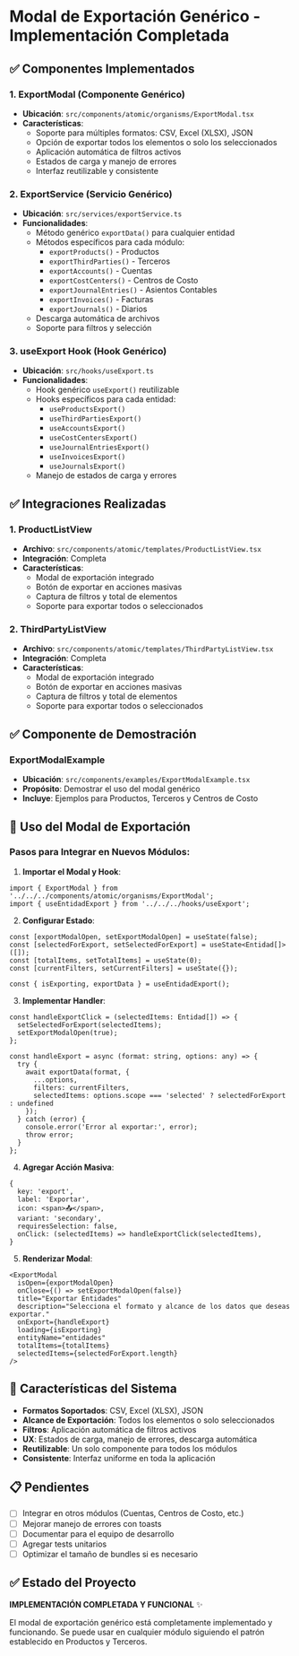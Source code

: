 # Modal de Exportación Genérico - Implementación Completada

## ✅ Componentes Implementados

### 1. ExportModal (Componente Genérico)
- **Ubicación**: `src/components/atomic/organisms/ExportModal.tsx`
- **Características**:
  - Soporte para múltiples formatos: CSV, Excel (XLSX), JSON
  - Opción de exportar todos los elementos o solo los seleccionados
  - Aplicación automática de filtros activos
  - Estados de carga y manejo de errores
  - Interfaz reutilizable y consistente

### 2. ExportService (Servicio Genérico)
- **Ubicación**: `src/services/exportService.ts`
- **Funcionalidades**:
  - Método genérico `exportData()` para cualquier entidad
  - Métodos específicos para cada módulo:
    - `exportProducts()` - Productos
    - `exportThirdParties()` - Terceros
    - `exportAccounts()` - Cuentas
    - `exportCostCenters()` - Centros de Costo
    - `exportJournalEntries()` - Asientos Contables
    - `exportInvoices()` - Facturas
    - `exportJournals()` - Diarios
  - Descarga automática de archivos
  - Soporte para filtros y selección

### 3. useExport Hook (Hook Genérico)
- **Ubicación**: `src/hooks/useExport.ts`
- **Funcionalidades**:
  - Hook genérico `useExport()` reutilizable
  - Hooks específicos para cada entidad:
    - `useProductsExport()`
    - `useThirdPartiesExport()`
    - `useAccountsExport()`
    - `useCostCentersExport()`
    - `useJournalEntriesExport()`
    - `useInvoicesExport()`
    - `useJournalsExport()`
  - Manejo de estados de carga y errores

## ✅ Integraciones Realizadas

### 1. ProductListView
- **Archivo**: `src/components/atomic/templates/ProductListView.tsx`
- **Integración**: Completa
- **Características**:
  - Modal de exportación integrado
  - Botón de exportar en acciones masivas
  - Captura de filtros y total de elementos
  - Soporte para exportar todos o seleccionados

### 2. ThirdPartyListView
- **Archivo**: `src/components/atomic/templates/ThirdPartyListView.tsx`
- **Integración**: Completa
- **Características**:
  - Modal de exportación integrado
  - Botón de exportar en acciones masivas
  - Captura de filtros y total de elementos
  - Soporte para exportar todos o seleccionados

## ✅ Componente de Demostración

### ExportModalExample
- **Ubicación**: `src/components/examples/ExportModalExample.tsx`
- **Propósito**: Demostrar el uso del modal genérico
- **Incluye**: Ejemplos para Productos, Terceros y Centros de Costo

## 🚀 Uso del Modal de Exportación

### Pasos para Integrar en Nuevos Módulos:

1. **Importar el Modal y Hook**:
```tsx
import { ExportModal } from '../../../components/atomic/organisms/ExportModal';
import { useEntidadExport } from '../../../hooks/useExport';
```

2. **Configurar Estado**:
```tsx
const [exportModalOpen, setExportModalOpen] = useState(false);
const [selectedForExport, setSelectedForExport] = useState<Entidad[]>([]);
const [totalItems, setTotalItems] = useState(0);
const [currentFilters, setCurrentFilters] = useState({});

const { isExporting, exportData } = useEntidadExport();
```

3. **Implementar Handler**:
```tsx
const handleExportClick = (selectedItems: Entidad[]) => {
  setSelectedForExport(selectedItems);
  setExportModalOpen(true);
};

const handleExport = async (format: string, options: any) => {
  try {
    await exportData(format, {
      ...options,
      filters: currentFilters,
      selectedItems: options.scope === 'selected' ? selectedForExport : undefined
    });
  } catch (error) {
    console.error('Error al exportar:', error);
    throw error;
  }
};
```

4. **Agregar Acción Masiva**:
```tsx
{
  key: 'export',
  label: 'Exportar',
  icon: <span>📤</span>,
  variant: 'secondary',
  requiresSelection: false,
  onClick: (selectedItems) => handleExportClick(selectedItems),
}
```

5. **Renderizar Modal**:
```tsx
<ExportModal
  isOpen={exportModalOpen}
  onClose={() => setExportModalOpen(false)}
  title="Exportar Entidades"
  description="Selecciona el formato y alcance de los datos que deseas exportar."
  onExport={handleExport}
  loading={isExporting}
  entityName="entidades"
  totalItems={totalItems}
  selectedItems={selectedForExport.length}
/>
```

## 🎯 Características del Sistema

- **Formatos Soportados**: CSV, Excel (XLSX), JSON
- **Alcance de Exportación**: Todos los elementos o solo seleccionados
- **Filtros**: Aplicación automática de filtros activos
- **UX**: Estados de carga, manejo de errores, descarga automática
- **Reutilizable**: Un solo componente para todos los módulos
- **Consistente**: Interfaz uniforme en toda la aplicación

## 📋 Pendientes

- [ ] Integrar en otros módulos (Cuentas, Centros de Costo, etc.)
- [ ] Mejorar manejo de errores con toasts
- [ ] Documentar para el equipo de desarrollo
- [ ] Agregar tests unitarios
- [ ] Optimizar el tamaño de bundles si es necesario

## ✅ Estado del Proyecto

**IMPLEMENTACIÓN COMPLETADA Y FUNCIONAL** ✨

El modal de exportación genérico está completamente implementado y funcionando. Se puede usar en cualquier módulo siguiendo el patrón establecido en Productos y Terceros.
